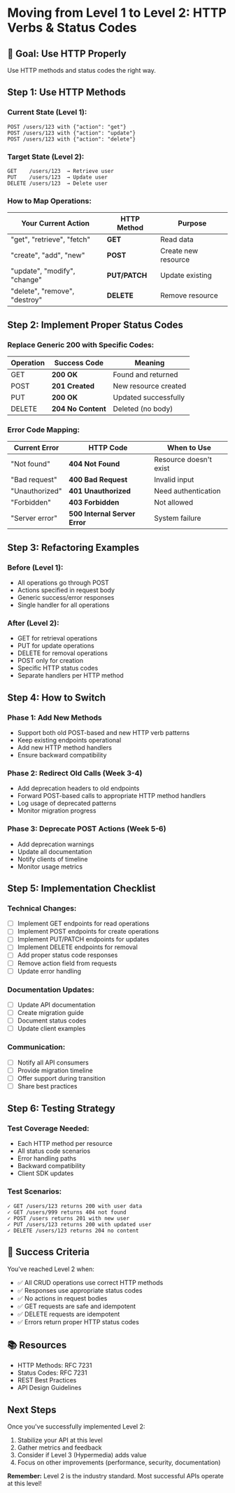 # Moving from Level 1 to Level 2: HTTP Verbs & Status Codes

## 🎯 Goal: Use HTTP Properly

Use HTTP methods and status codes the right way.

## Step 1: Use HTTP Methods

### Current State (Level 1):
```
POST /users/123 with {"action": "get"}
POST /users/123 with {"action": "update"}
POST /users/123 with {"action": "delete"}
```

### Target State (Level 2):
```
GET    /users/123  → Retrieve user
PUT    /users/123  → Update user
DELETE /users/123  → Delete user
```

### How to Map Operations:

| Your Current Action | HTTP Method | Purpose |
|---------------------|-------------|---------|
| "get", "retrieve", "fetch" | **GET** | Read data |
| "create", "add", "new" | **POST** | Create new resource |
| "update", "modify", "change" | **PUT/PATCH** | Update existing |
| "delete", "remove", "destroy" | **DELETE** | Remove resource |

## Step 2: Implement Proper Status Codes

### Replace Generic 200 with Specific Codes:

| Operation | Success Code | Meaning |
|-----------|--------------|---------|
| GET | **200 OK** | Found and returned |
| POST | **201 Created** | New resource created |
| PUT | **200 OK** | Updated successfully |
| DELETE | **204 No Content** | Deleted (no body) |

### Error Code Mapping:

| Current Error | HTTP Code | When to Use |
|---------------|-----------|-------------|
| "Not found" | **404 Not Found** | Resource doesn't exist |
| "Bad request" | **400 Bad Request** | Invalid input |
| "Unauthorized" | **401 Unauthorized** | Need authentication |
| "Forbidden" | **403 Forbidden** | Not allowed |
| "Server error" | **500 Internal Server Error** | System failure |

## Step 3: Refactoring Examples

### Before (Level 1):
- All operations go through POST
- Actions specified in request body
- Generic success/error responses
- Single handler for all operations

### After (Level 2):
- GET for retrieval operations
- PUT for update operations
- DELETE for removal operations
- POST only for creation
- Specific HTTP status codes
- Separate handlers per HTTP method

## Step 4: How to Switch

### Phase 1: Add New Methods
- Support both old POST-based and new HTTP verb patterns
- Keep existing endpoints operational
- Add new HTTP method handlers
- Ensure backward compatibility

### Phase 2: Redirect Old Calls (Week 3-4)
- Add deprecation headers to old endpoints
- Forward POST-based calls to appropriate HTTP method handlers
- Log usage of deprecated patterns
- Monitor migration progress

### Phase 3: Deprecate POST Actions (Week 5-6)
- Add deprecation warnings
- Update all documentation
- Notify clients of timeline
- Monitor usage metrics

## Step 5: Implementation Checklist

### Technical Changes:
- [ ] Implement GET endpoints for read operations
- [ ] Implement POST endpoints for create operations
- [ ] Implement PUT/PATCH endpoints for updates
- [ ] Implement DELETE endpoints for removal
- [ ] Add proper status code responses
- [ ] Remove action field from requests
- [ ] Update error handling

### Documentation Updates:
- [ ] Update API documentation
- [ ] Create migration guide
- [ ] Document status codes
- [ ] Update client examples

### Communication:
- [ ] Notify all API consumers
- [ ] Provide migration timeline
- [ ] Offer support during transition
- [ ] Share best practices

## Step 6: Testing Strategy

### Test Coverage Needed:
- Each HTTP method per resource
- All status code scenarios
- Error handling paths
- Backward compatibility
- Client SDK updates

### Test Scenarios:
```
✓ GET /users/123 returns 200 with user data
✓ GET /users/999 returns 404 not found
✓ POST /users returns 201 with new user
✓ PUT /users/123 returns 200 with updated user
✓ DELETE /users/123 returns 204 no content
```

## 🎉 Success Criteria

You've reached Level 2 when:
- ✅ All CRUD operations use correct HTTP methods
- ✅ Responses use appropriate status codes
- ✅ No actions in request bodies
- ✅ GET requests are safe and idempotent
- ✅ DELETE requests are idempotent
- ✅ Errors return proper HTTP status codes

## 📚 Resources

- HTTP Methods: RFC 7231
- Status Codes: RFC 7231
- REST Best Practices
- API Design Guidelines

## Next Steps

Once you've successfully implemented Level 2:
1. Stabilize your API at this level
2. Gather metrics and feedback
3. Consider if Level 3 (Hypermedia) adds value
4. Focus on other improvements (performance, security, documentation)

**Remember:** Level 2 is the industry standard. Most successful APIs operate at this level!